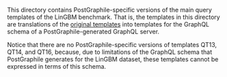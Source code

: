 This directory contains PostGraphile-specific versions of the main query templates of the LinGBM benchmark.
That is, the templates in this directory are translations of the [original templates](https://github.com/LiUGraphQL/LinGBM/tree/master/artifacts/queryTemplates/main) into templates for the GraphQL schema of a PostGraphile-generated GraphQL server.

Notice that there are no PostGraphile-specific versions of templates QT13, QT14, and QT16, because, due to limitations of the GraphQL schema that PostGraphile generates for the LinGBM dataset, these templates cannot be expressed in terms of this schema.